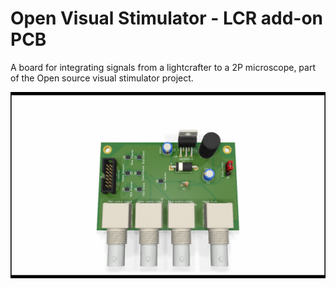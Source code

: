 # Open Visual Stimulator - LCR add-on PCB

A board for integrating signals from a lightcrafter to a 2P microscope, part of the Open source visual stimulator project.

![](LCr_addon_rendering.png?raw=true)
